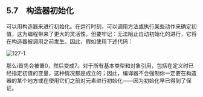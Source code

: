 ## 5.7　构造器初始化

可以用构造器来进行初始化。在运行时刻，可以调用方法或执行某些动作来确定初值，这为编程带来了更大的灵活性。但要牢记：无法阻止自动初始化的进行，它将在构造器被调用之前发生。因此，假如使用下述代码：

![127-1](../Images/image02752.jpeg)

那么i首先会被置0，然后变成7。对于所有基本类型和对象引用，包括在定义时已经指定初值的变量，这种情况都是成立的；因此，编译器不会强制你一定要在构造器的某个地方或在使用它们之前对元素进行初始化——因为初始化早已得到了保证。